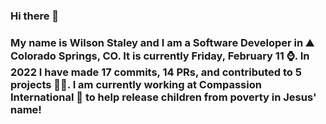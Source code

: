 ### Hi there 👋

### My name is Wilson Staley and I am a Software Developer in ⛰ Colorado Springs, CO.  It is currently Friday, February 11 ⌚. In 2022 I have made 17 commits, 14 PRs, and contributed to 5 projects 👨‍💻. I am currently working at Compassion International 🏢 to help release children from poverty in Jesus' name!